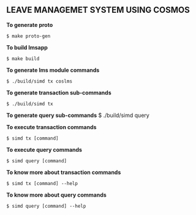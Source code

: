 ## LEAVE MANAGEMET SYSTEM USING COSMOS ##




**To generate proto**

    $ make proto-gen

**To build lmsapp**

    $ make build

**To generate lms module commands**

    $ ./build/simd tx coslms

**To  generate transaction sub-commands**
   
    $ ./build/simd tx

**To generate query sub-commands**
    $ ./build/simd query

**To execute transaction commands**
    
    $ simd tx [command]

**To execute query commands**
   
    $ simd query [command]

**To know more about transaction commands**
   
    $ simd tx [command] --help

**To know more about query commands**
   
    $ simd query [command] --help





